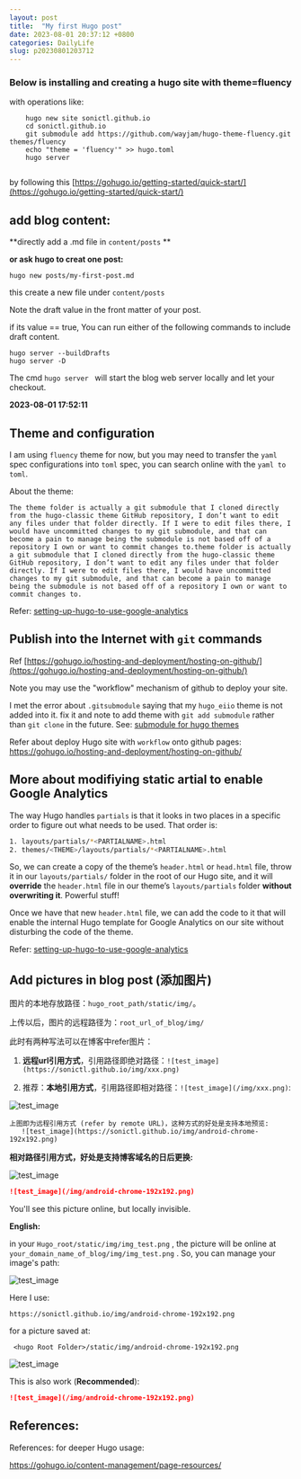 ```yaml
---
layout: post
title:  "My first Hugo post"
date: 2023-08-01 20:37:12 +0800
categories: DailyLife
slug: p20230801203712
---
```




### Below is installing and creating a hugo site with theme=fluency

with operations like:

```
    hugo new site sonictl.github.io
    cd sonictl.github.io
    git submodule add https://github.com/wayjam/hugo-theme-fluency.git themes/fluency
    echo "theme = 'fluency'" >> hugo.toml
    hugo server
    
```
by following this [https://gohugo.io/getting-started/quick-start/](https://gohugo.io/getting-started/quick-start/)

##  add blog content:

**directly add a .md file in `content/posts` **

**or ask hugo to creat one post:**

```
hugo new posts/my-first-post.md

```

this create a new file under `content/posts`

Note the draft value in the front matter of your post.

if its value == true, You can run either of the following commands to include draft content.

```
hugo server --buildDrafts
hugo server -D
```

The cmd `hugo server ` will start the blog web server locally and let your checkout.




**2023-08-01 17:52:11**

## Theme and configuration

I am using `fluency` theme for now, but you may need to transfer the `yaml` spec configurations into `toml` spec, you can search online with the `yaml to toml`.

About the theme:

```
The theme folder is actually a git submodule that I cloned directly from the hugo-classic theme GitHub repository, I don’t want to edit any files under that folder directly. If I were to edit files there, I would have uncommitted changes to my git submodule, and that can become a pain to manage being the submodule is not based off of a repository I own or want to commit changes to.theme folder is actually a git submodule that I cloned directly from the hugo-classic theme GitHub repository, I don’t want to edit any files under that folder directly. If I were to edit files there, I would have uncommitted changes to my git submodule, and that can become a pain to manage being the submodule is not based off of a repository I own or want to commit changes to.
```

Refer: [setting-up-hugo-to-use-google-analytics](http://cloudywithachanceofdevops.com/posts/2018/05/17/setting-up-google-analytics-on-hugo/#setting-up-hugo-to-use-google-analytics)



## Publish into the Internet with `git` commands



Ref [https://gohugo.io/hosting-and-deployment/hosting-on-github/](https://gohugo.io/hosting-and-deployment/hosting-on-github/)

Note you may use the "workflow" mechanism of github to deploy your site.

I met the error about `.gitsubmodule` saying that my `hugo_eiio` theme is not added into it. fix it and note to add theme with `git add submodule` rather than `git clone` in the future. See: [submodule for hugo themes](https://www.andrewhoog.com/post/git-submodule-for-hugo-themes/)

Refer about deploy Hugo site with `workflow` onto github pages: https://gohugo.io/hosting-and-deployment/hosting-on-github/



## More about modifiying static artial to enable Google Analytics

The way Hugo handles `partials` is that it looks in two places in a specific order to figure out what needs to be used. That order is:

```bash
1. layouts/partials/*<PARTIALNAME>.html
2. themes/<THEME>/layouts/partials/*<PARTIALNAME>.html
```

So,  we can create a copy of the theme’s `header.html` or `head.html` file, throw it in our `layouts/partials/` folder in the root of our Hugo site, and it will **override** the `header.html` file in our theme’s `layouts/partials` folder **without overwriting it**. Powerful stuff!

Once we have that new `header.html` file, we can add the code to it that will enable the internal Hugo template for Google Analytics on our site without disturbing the code of the theme. 

Refer: [setting-up-hugo-to-use-google-analytics](http://cloudywithachanceofdevops.com/posts/2018/05/17/setting-up-google-analytics-on-hugo/#setting-up-hugo-to-use-google-analytics)



## Add pictures in blog post (添加图片)

图片的本地存放路径：`hugo_root_path/static/img/`。

上传以后，图片的远程路径为：`root_url_of_blog/img/`

此时有两种写法可以在博客中refer图片：

1. **远程url引用方式**，引用路径即绝对路径：`![test_image](https://sonictl.github.io/img/xxx.png)`

2. 推荐：**本地引用方式**，引用路径即相对路径：`![test_image](/img/xxx.png)`:

![test_image](https://sonictl.github.io/img/android-chrome-192x192.png)

```
上图即为远程引用方式 (refer by remote URL)，这种方式的好处是支持本地预览: 
   ![test_image](https://sonictl.github.io/img/android-chrome-192x192.png)
```
**相对路径引用方式，好处是支持博客域名的日后更换:**

![test_image](/img/android-chrome-192x192.png)

```markdown
![test_image](/img/android-chrome-192x192.png)
```

You'll see this picture online, but locally invisible.

**English:**

 in your `Hugo_root/static/img/img_test.png` , the picture will be online at `your_domain_name_of_blog/img/img_test.png` . So, you can manage your image's path:

![test_image](https://sonictl.github.io/img/android-chrome-192x192.png)



Here I use:

 `https://sonictl.github.io/img/android-chrome-192x192.png`

 for a picture saved at:

` <hugo Root Folder>/static/img/android-chrome-192x192.png`


![test_image](/img/android-chrome-192x192.png)

This is also work (**Recommended**): 

```markdown
![test_image](/img/android-chrome-192x192.png)
```



## References:

References: for deeper Hugo usage:

https://gohugo.io/content-management/page-resources/